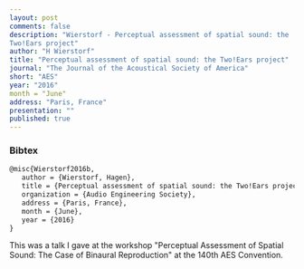 ```yaml
---
layout: post
comments: false
description: "Wierstorf - Perceptual assessment of spatial sound: the
Two!Ears project"
author: "H Wierstorf"
title: "Perceptual assessment of spatial sound: the Two!Ears project"
journal: "The Journal of the Acoustical Society of America"
short: "AES"
year: "2016"
month = "June"
address: "Paris, France"
presentation: ""
published: true
---
```


### Bibtex

```latex
@misc{Wierstorf2016b,
   author = {Wierstorf, Hagen},
   title = {Perceptual assessment of spatial sound: the Two!Ears project},
   organization = {Audio Engineering Society},
   address = {Paris, France},
   month = {June},
   year = {2016}
}
```

This was a talk I gave at the workshop "Perceptual Assessment of Spatial Sound:
The Case of Binaural Reproduction" at the 140th AES Convention.
